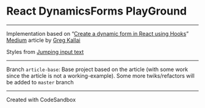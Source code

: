 # React DynamicsForms PlayGround

---

Implementation based on “[Create a dynamic form in React using Hooks](https://medium.com/craft-academy/create-a-dynamic-form-in-react-using-hooks-f64cfabaeaaa)” [Medium](https://medium.com) article by [Greg Kallai](https://medium.com/@gerg.kallai)

Styles from [Jumping input text](https://codepen.io/nikstech/pen/xmMxpr)

---

Branch `article-base`: Base project based on the article (with some work since the article is not a working-example). 
Some more twiks/refactors will be added to `master` branch

---

Created with CodeSandbox
